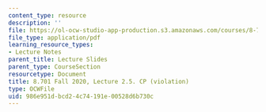 ```yaml
---
content_type: resource
description: ''
file: https://ol-ocw-studio-app-production.s3.amazonaws.com/courses/8-701-introduction-to-nuclear-and-particle-physics-fall-2020/986e951dbcd24c74191e00528d6b730c_MIT8_701f20_lec2.5.pdf
file_type: application/pdf
learning_resource_types:
- Lecture Notes
parent_title: Lecture Slides
parent_type: CourseSection
resourcetype: Document
title: 8.701 Fall 2020, Lecture 2.5. CP (violation)
type: OCWFile
uid: 986e951d-bcd2-4c74-191e-00528d6b730c
---
```

